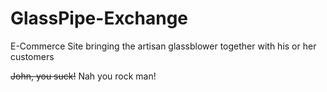 # GlassPipe-Exchange
E-Commerce Site bringing the artisan glassblower together with his or her customers

~~John, you suck!~~ Nah you rock man!
